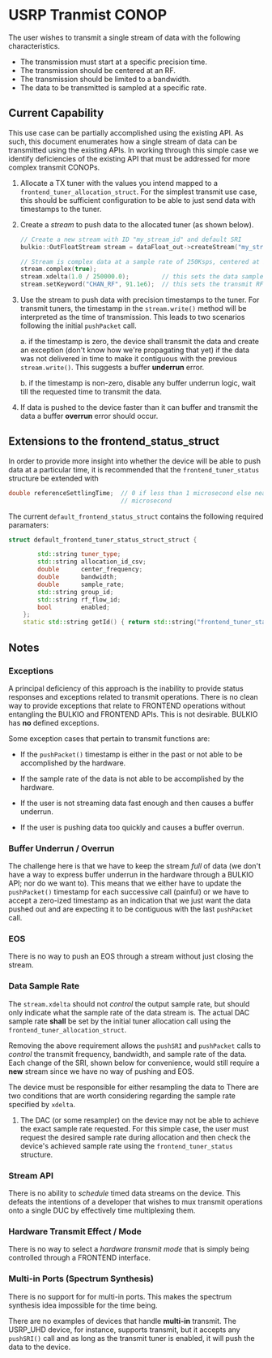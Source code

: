 # USRP Tranmist CONOP
The user wishes to transmit a single stream of data with the following
characteristics.

* The transmission must start at a specific precision time.
* The transmission should be centered at an RF.
* The transmission should be limited to a bandwidth.
* The data to be transmitted is sampled at a specific rate.

## Current Capability
This use case can be partially accomplished using the existing API.  As such,
this document enumerates how a single stream of data can be transmitted using
the existing APIs.  In working through this simple case we identify deficiencies
of the existing API that must be addressed for more complex transmit CONOPs.

1. Allocate a TX tuner with the values you intend mapped to a
`frontend_tuner_allocation_struct`.  For the simplest transmit use case, this
should be sufficient configuration to be able to just send data with timestamps
to the tuner.

2. Create a *stream* to push data to the allocated tuner (as shown below).

   ```C++
   // Create a new stream with ID "my_stream_id" and default SRI
   bulkio::OutFloatStream stream = dataFloat_out->createStream("my_stream_id");

   // Stream is complex data at a sample rate of 250Ksps, centered at 91.1MHz
   stream.complex(true);
   stream.xdelta(1.0 / 250000.0);         // this sets the data sample rate
   stream.setKeyword("CHAN_RF", 91.1e6);  // this sets the transmit RF freq
   ```

3.  Use the stream to push data with precision timestamps to the tuner.  For
    transmit tuners, the timestamp in the `stream.write()` method will be
    interpreted as the time of transmission.  This leads to two scenarios following
    the initial `pushPacket` call.

    a. if the timestamp is zero, the device shall transmit the data and create an
       exception (don't know how we're propagating that yet) if the data was not
       delivered in time to make it contiguous with the previous `stream.write()`.
       This suggests a buffer **underrun** error.

    b. if the timestamp is non-zero, disable any buffer underrun logic, wait till the requested time to transmit the data.

4.   If data is pushed to the device faster than it can buffer and transmit the data
     a buffer **overrun** error should occur.

## Extensions to the frontend_status_struct
In order to provide more insight into whether the device will be able to push
data at a particular time, it is recommended that the `frontend_tuner_status`
structure be extended with

```C++
double referenceSettlingTime;  // 0 if less than 1 microsecond else nearest
                               // microsecond
```
The current `default_frontend_status_struct` contains the following required paramaters:
```C++
struct default_frontend_tuner_status_struct_struct {

        std::string tuner_type;
        std::string allocation_id_csv;
        double      center_frequency;
        double      bandwidth;
        double      sample_rate;
        std::string group_id;
        std::string rf_flow_id;
        bool        enabled;
    };
    static std::string getId() { return std::string("frontend_tuner_status_struct"); }
```

## Notes

### Exceptions
A principal deficiency of this approach is the inability to provide status
responses and exceptions related to transmit operations.  There is no clean way
to provide exceptions that relate to FRONTEND operations without entangling the
BULKIO and FRONTEND APIs.  This is not desirable.  BULKIO has **no** defined
exceptions.

Some exception cases that pertain to transmit functions are:

* If the `pushPacket()` timestamp is either in the past or not able to be
accomplished by the hardware.

* If the sample rate of the data is not able to be accomplished by the hardware.

* If the user is not streaming data fast enough and then causes a buffer underrun.

* If the user is pushing data too quickly and causes a buffer overrun.


### Buffer Underrun / Overrun
The challenge here is that we have to keep the stream *full* of data (we don't
have a way to express buffer underrun in the hardware through a BULKIO API; nor
do we want to).  This means that we either have to update the  `pushPacket()`
timestamp for each successive call (painful) or we have to accept a zero-ized
timestamp as an indication that we just want the data pushed out and are
expecting it to be contiguous with the last `pushPacket` call.

### EOS
There is no way to push an EOS through a stream without just closing the stream.

### Data Sample Rate
The `stream.xdelta` should not *control* the output sample rate, but should only
indicate what the sample rate of the data stream is.  The actual DAC sample rate
**shall** be set by the initial tuner allocation call using the
`frontend_tuner_allocation_struct`.

Removing the above requirement allows the `pushSRI` and `pushPacket` calls to
*control* the transmit frequency, bandwidth, and sample rate of the data.  Each
change of the SRI, shown below for convenience, would still require a **new**
stream since we have no way of pushing and EOS.  



The device must be
responsible for either resampling the data to
There are two conditions that are worth considering regarding the sample rate
specified by `xdelta`.  

1.  The DAC (or some resampler) on the device may not be able to achieve the exact
 sample rate requested.  For this simple case, the user must request the desired
 sample rate during allocation and then check the device's achieved sample rate
 using the `frontend_tuner_status` structure.


### Stream API
There is no ability to *schedule* timed data streams on the device.  This defeats
the intentions of a developer that wishes to mux transmit operations onto a
single DUC by effectively time multiplexing them.


### Hardware Transmit Effect / Mode
There is no way to select a *hardware transmit mode* that is simply being
controlled through a FRONTEND interface.

### Multi-in Ports (Spectrum Synthesis)
There is no support for for multi-in ports.  This makes the spectrum synthesis
idea impossible for the time being.

There are no examples of devices that handle **multi-in** transmit.  The
USRP_UHD device, for instance, supports transmit, but it accepts any `pushSRI()`
call and as long as the transmit tuner is enabled, it will push the data to the
device.
